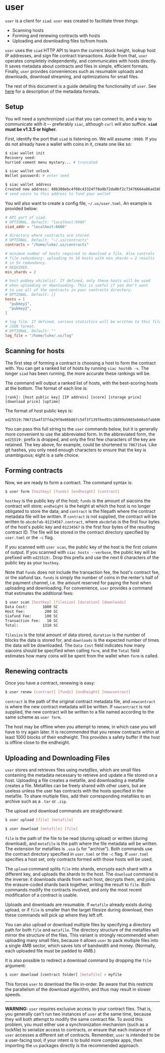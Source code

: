 # user

`user` is a client for `siad`. `user` was created to facilitate three things:

- Scanning hosts
- Forming and renewing contracts with hosts
- Uploading and downloading files to/from hosts

`user` uses the `siad` HTTP API to learn the current block height, lookup host
IP addresses, and sign file contract transactions. Aside from that, `user`
operates completely independently, and communicates with hosts directly. It
saves metadata about contracts and files in simple, efficient formats.
Finally, `user` provides conveniences such as resumable uploads and downloads,
download streaming, and optimizations for small files.

The rest of this document is a guide detailing the functionality of `user`. See
[here](../../renter/formats.md) for a description of the metadata formats.


## Setup

You will need a synchronized `siad` that you can connect to, and a way to
communicate with it -- preferably `siac`, although `curl` will also suffice.
**`siad` must be v1.3.5 or higher.**

First, identify the port that `siad` is listening on. We will assume `:9980`.
If you do not already have a wallet with coins in it, create one like so:

```bash
$ siac wallet init
Recovery seed:
hurried cement menu mystery... # truncated

$ siac wallet unlock
Wallet password: # enter seed

$ siac wallet address
Created new address: 40b380ebc4f08c43324ff0a9b72da0bf2c73476664a86ad16b48dd696e377a4c0994fc0f3551
# send coins to this address to fund your wallet
```

You will also want to create a config file, `~/.us/user.toml`. An example is
provided below:

```toml
# API port of siad.
# OPTIONAL. Default: "localhost:9980"
siad_addr = "localhost:6666"

# directory where contracts are stored.
# OPTIONAL. Default: "~/.us/contracts"
contracts = "/home/luke/.us/contracts"

# minimum number of hosts required to download a file. Also controls
# file redundancy: uploading to 10 hosts with min_shards = 2 results
# in 5x redundancy.
# REQUIRED.
min_shards = 2

# host pubkey whitelist. If defined, only these hosts will be used
# when uploading or downloading. This is useful if you don't want
# to use all of the contracts in your contracts directory.
# OPTIONAL. Default: []
hosts = [
  "pubkey1",
  "pubkey2",
]

# log file. If defined, various statistics will be written to this file in
# JSON format.
# OPTIONAL. Default: ""
log_file = "/home/luke/.us/log"
```


## Scanning for hosts

The first step of forming a contract is choosing a host to form the contract
with. You can get a ranked list of hosts by running `siac hostdb -v`.
The longer `siad` has been running, the more accurate these rankings will be.

The command will output a ranked list of hosts, with the best-scoring hosts at
the bottom. The format of each line is:

```
[rank]: [host public key] [IP address] [score] [storage price] [download price] [uptime]
```

The format of host public keys is:

```
ed25519:706715a4f37fda29f8e06b867c5df3f139f6ed93c18d99a5665eb66a5fab6009
```

You can pass this full string to the `user` commands below, but it is
generally more convenient to use the abbreviated form. In the abbreviated
form, the `ed25519:` prefix is dropped, and only the first few characters of
the key are retained. The key above, for example, could be shortened to
`706715a4`. Like git hashes, you only need enough characters to ensure that
the key is unambiguous; eight is a safe choice.


## Forming contracts

Now, we are ready to form a contract. The command syntax is:

```bash
$ user form [hostkey] [funds] [endheight] [contract]
```

`hostkey` is the public key of the host; `funds` is the amount of siacoins the
contract will store; `endheight` is the height at which the host is no longer
obligated to store the data; and `contract` is the filepath where the contract
metadata file will be written. If `contract` is not supplied, the contract
will be written to `abcdefab-01234567.contract`, where `abcdefab` is the first
four bytes of the host's public key and `01234567` is the first four bytes of
the resulting contract ID. The file will be stored in the contract directory
specified by `user.toml` or the `-c` flag.

If you scanned with `user scan`, the public key of the host is the first column
of output. If you scanned with `siac hosts --verbose`, the public key will be
prefixed with `ed25519:`. Drop this prefix and use the next 6 characters of the
public key as your `hostkey`.

Note that `funds` does not include the transaction fee, the host's contract
fee, or the siafund tax. `funds` is simply the number of coins in the renter's
half of the payment channel, i.e. the amount reserved for paying the host when
uploading and downloading. For convenience, `user` provides a command that
estimates the additional fees:

```bash
$ user scan [hostkey] [filesize] [duration] [downloads]
Data Cost:       1000 SC
Host Fee:         200 SC
Siafund Fee:      100 SC
Transaction Fee:   10 SC
Total:           1310 SC
```

`filesize` is the total amount of data stored, `duration` is the number of
blocks the data is stored for, and `downloads` is the expected number of times
the data will be downloaded. The `Data Cost` field indicates how many siacoins
should be specified when calling `form`, and the `Total` field estimates how
many coins will be spent from the wallet when `form` is called.


## Renewing contracts

Once you have a contract, renewing is easy:

```bash
$ user renew [contract] [funds] [endheight] [newcontract]
```

`contract` is the path of the original contract metadata file, and
`newcontract` is where the new contract metadata will be written. If
`newcontract` is not supplied, the new contract will be written to a file
named according to the same scheme as `user form`.

The host may be offline when you attempt to renew, in which case you will have
to try again later. It is recommended that you renew contracts within at least
1000 blocks of their endheight. This provides a safety buffer if the host is
offline close to the endheight.


## Uploading and Downloading Files

`user` stores and retrieves files using *metafiles*, which are small files
containing the metadata necessary to retrieve and update a file stored on a
host. Uploading a file creates a metafile, and downloading a metafile creates
a file. Metafiles can be freely shared with other users, but are useless
unless the user has contracts with the hosts specified in the metafile. To
share multiple files, add their corresponding metafiles to an archive such as
a `.tar` or `.zip`.

The upload and download commands are straightforward:

```bash
$ user upload [file] [metafile]

$ user download [metafile] [file]
```

`file` is the path of the file to be read (during upload) or written (during
download), and `metafile` is the path where the file metadata will be written.
The extension for metafiles is `.usa` (`a` for "archive"). Both commands use
the contract directory specified in `user.toml` or the `-c` flag. If `user.toml`
specifies a host set, only contracts formed with those hosts will be used.

The `upload` command splits `file` into shards, encrypts each shard with a
different key, and uploads the shards to the host. The `download` command is
the inverse: it downloads shards from each host, decrypts them, and joins the
erasure-coded shards back together, writing the result to `file`. Both
commands modify the contracts involved, and only the most recent modification
of a contract is usable.

Uploads and downloads are resumable. If `metafile` already exists during
upload, or if `file` is smaller than the target filesize during download, then
these commands will pick up where they left off.

You can also upload or download multiple files by specifying a directory path
for both `file` and `metafile`. The directory structure of the metafiles will
mirror the structure of the files. This variant is strongly recommended when
uploading many small files, because it allows `user` to pack multiple files
into a single 4MB sector, which saves lots of bandwidth and money. (Normally,
each uploaded file must be padded to 4MB.)

It is also possible to redirect a download command by dropping the `file`
argument:

```bash
$ user download [contract folder] [metafile] > myfile
```

This forces `user` to download the file in-order. Be aware that this restricts
the parallelism of the download algorithm, and thus may result in slower
speeds.

---

**WARNING:** `user` requires exclusive access to your contract files. That is,
you generally can't run two instances of `user` at the same time, because they
will both attempt to modify the same contract file. To avoid this problem, you
must either use a synchronization mechanism (such as a lockfile) to serialize
access to contracts, or ensure that each instance of `user` accesses a
different set of contracts. Remember, `user` is intended to be a user-facing
tool; if your intent is to build more complex apps, then importing the `us`
packages directly is the recommended approach.
